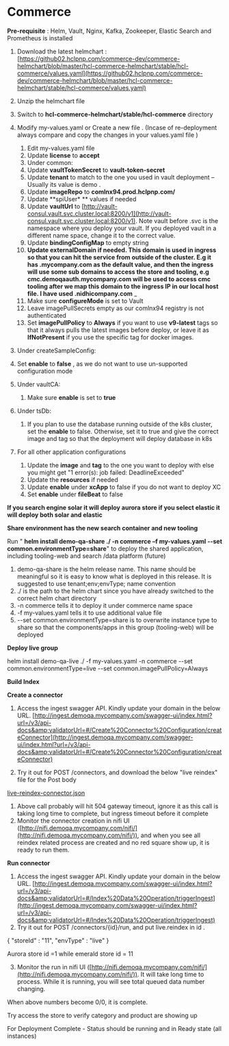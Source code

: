 # Commerce

**Pre-requisite**  : Helm, Vault, Nginx, Kafka, Zookeeper, Elastic Search and Prometheus is installed

1) Download the latest helmchart : [https://github02.hclpnp.com/commerce-dev/commerce-helmchart/blob/master/hcl-commerce-helmchart/stable/hcl-commerce/values.yaml](https://github02.hclpnp.com/commerce-dev/commerce-helmchart/blob/master/hcl-commerce-helmchart/stable/hcl-commerce/values.yaml)

2) Unzip the helmchart file

3) Switch to **hcl-commerce-helmchart/stable/hcl-commerce**  directory

4) Modify  my-values.yaml  or Create a new file .  (Incase of re-deployment always compare and copy the changes in your values.yaml file )

    1. Edit my-values.yaml file
    1. Update  **license**  to  **accept**
   2. Under common:
    1. Update  **vaultTokenSecret**  to  **vault-token-secret**
    2. Update  **tenant**  to match to the one you used in vault deployment – Usually its value is demo .
    3. Update  **imageRepo**  to  **comlnx94.prod.hclpnp.com/**
    4. Update  **spiUser\* ** values if needed
    5. Update  **vaultUrl**  to [http://vault-consul.vault.svc.cluster.local:8200/v1](http://vault-consul.vault.svc.cluster.local:8200/v1). Note vault before .svc is the namespace where you deploy your vault. If you deployed vault in a different name space, change it to the correct value.
    6. Update  **bindingConfigMap**  to empty string
    7. **Update externalDomain if needed. This domain is used in ingress so that you can hit the service from outside of the cluster. E.g it has .mycompany.com as the default value, and then the ingress will use some sub domains to access the store and tooling, e.g cmc.demoqaauth.mycompany.com will be used to access cmc tooling after we map this domain to the ingress IP in our local host file.  I have used .nidhicompany.com** _
    8. Make sure  **configureMode**  is set to Vault
    9. Leave imagePullSecrets empty as our comlnx94 registry is not authenticated
    10. Set  **imagePullPolicy**  to  **Always**  if you want to use  **v9-latest**  tags so that it always pulls the latest images before deploy, or leave it as  **IfNotPresent**  if you use the specific tag for docker images.
  3. Under createSampleConfig:
 
 1. Set  **enable**  to  **false** , as we do not want to use un-supported configuration mode

4. Under vaultCA:
  
   1. Make sure  **enable**  is set to  **true**
   
5. Under tsDb:
    1. If you plan to use the database running outside of the k8s cluster, set the  **enable**  to false. Otherwise, set it to true and give the correct image and tag so that the deployment will deploy database in k8s
    
6. For all other application configurations
    1. Update the  **image**  and  **tag**  to the one you want to deploy with else you might get "1 error(s): job failed: DeadlineExceeded"
    2. Update the  **resources**  if needed
    3. Update  **enable**  under  **xcApp**  to false if you do not want to deploy XC
    4. Set  **enable**  under  **fileBeat**  to false

**If you  search engine solar it will deploy aurora store if you select elastic it will deploy both solar and elastic**


**Share environment has the new search container and new tooling**

Run &quot; **helm install demo-qa-share ./ -n commerce –f my-values.yaml --set common.environmentType=share**&quot; to deploy the shared application, including tooling-web and search /data platform (future)

1. demo-qa-share is the helm release name. This name should be meaningful so it is easy to know what is deployed in this release. It is suggested to use tenant;env;envType; name convention
2. ./ is the path to the helm chart since you have already switched to the correct helm chart directory
3. -n commerce tells it to deploy it under commerce name space
4. -f my-values.yaml tells it to use additional value file
5. --set common.environmentType=share is to overwrite instance type to share so that the components/apps in this group (tooling-web) will be deployed

**Deploy live group**

helm install demo-qa-live ./ -f my-values.yaml -n commerce --set common.environmentType=live --set common.imagePullPolicy=Always

**Build Index**

**Create a connector**

  1. Access the ingest swagger API. Kindly update your domain in the below URL.
  [http://ingest.demoqa.mycompany.com/swagger-ui/index.html?url=/v3/api-docs&amp;validatorUrl=#/Create%20Connector%20Configuration/createConnector](http://ingest.demoqa.mycompany.com/swagger-ui/index.html?url=/v3/api-docs&amp;validatorUrl=#/Create%20Connector%20Configuration/createConnector)
  
 
  2. Try it out for POST /connectors, and download the below  "live reindex"  file for the Post body

   [live-reindex-connector.json](https://github02.hclpnp.com/commerce-dev/commerce-search-ingest/tree/master/Ingest/src/main/resources/deployments/commerce)

  1. Above call probably will hit 504 gateway timeout, ignore it as this call is taking long time to complete, but ingress timeout before it complete
  2. Monitor the connector creation in nifi UI ([http://nifi.demoqa.mycompany.com/nifi/](http://nifi.demoqa.mycompany.com/nifi/)), and when you see all reindex related process are created and no red square show up, it is ready to run them.


**Run connector**

  1. Access the ingest swagger API. Kindly update your domain in the below URL.
  [http://ingest.demoqa.mycompany.com/swagger-ui/index.html?url=/v3/api-docs&amp;validatorUrl=#/Index%20Data%20Operation/triggerIngest](http://ingest.demoqa.mycompany.com/swagger-ui/index.html?url=/v3/api-docs&amp;validatorUrl=#/Index%20Data%20Operation/triggerIngest)
  2. Try it out for POST /connectors/{id}/run, and put live.reindex in id .

 {
  "storeId" : "11", "envType" : "live"
}

Aurora store id =1 while emerald store id = 11

  3. Monitor the run in nifi UI ([http://nifi.demoqa.mycompany.com/nifi/](http://nifi.demoqa.mycompany.com/nifi/)). It will take long time to process. While it is running, you will see total queued data number changing.

 When above  numbers become 0/0, it is complete.
 
Try access the store to verify category and product are showing up

For Deployment Complete - Status should be running and in Ready state (all instances)

